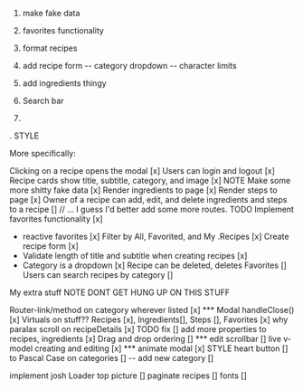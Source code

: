 1. make fake data
2. favorites functionality
3. format recipes
4. add recipe form
 -- category dropdown
 -- character limits

5. add ingredients thingy
6. Search bar
7. 
. STYLE


More specifically:

Clicking on a recipe opens the modal [x]
Users can login and logout [x]
Recipe cards show title, subtitle, category, and image [x]
NOTE Make some more shitty fake data [x]
Render ingredients to page [x]
Render steps to page [x]
Owner of a recipe can add, edit, and delete ingredients and steps to a recipe [] // ... I guess I'd better add some more routes. TODO
Implement favorites functionality [x]
- reactive favorites [x]
Filter by All, Favorited, and My .Recipes [x]
Create recipe form [x]
- Validate length of title and subtitle when creating recipes [x]
- Category is a dropdown [x]
Recipe can be deleted, deletes Favorites []
Users can search recipes by category []


<!--  -->
My extra stuff NOTE DONT GET HUNG UP ON THIS STUFF 
<!--  -->
Router-link/method on category wherever listed [x]
*** Modal handleClose() [x]
Virtuals on stuff?? Recipes [x], Ingredients[], Steps [], Favorites [x] why
paralax scroll on recipeDetails [x] TODO fix []
add more properties to recipes, ingredients [x]
Drag and drop ordering []
*** edit scrollbar []
live v-model creating and editing [x]
*** animate modal [x]
STYLE heart button []
to Pascal Case on categories []
-- add new category []

implement josh Loader
top picture []
paginate recipes []
fonts []



